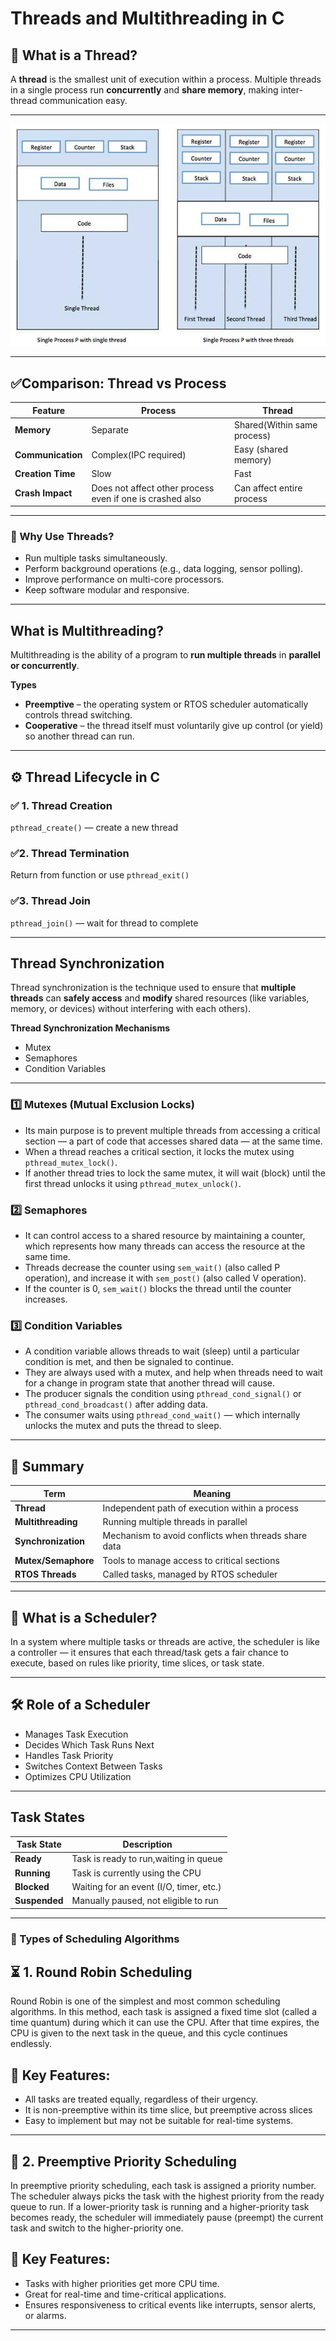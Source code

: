 # Threads and Multithreading in C

## 🚀 What is a Thread?
A **thread** is the smallest unit of execution within a process.
Multiple threads in a single process run **concurrently** and **share memory**, making inter-thread communication easy.

---
![thread processes](thread_processes.jpg)

---

## ✅Comparison: Thread vs Process

| Feature                | **Process**                                               | **Thread**                 |
|------------------------|-----------------------------------------------------------|----------------------------|
| **Memory**             | Separate                                                  | Shared(Within same process)|
| **Communication**      | Complex(IPC required)                                     | Easy (shared memory)       |
| **Creation Time**      | Slow                                                      | Fast                       |
| **Crash Impact**       | Does not affect other process even if one is crashed also |  Can affect entire process |

---

### 🎯 Why Use Threads? 
- Run multiple tasks simultaneously.  
- Perform background operations (e.g., data logging, sensor polling). 
- Improve performance on multi-core processors. 
- Keep software modular and responsive.

---

## What is Multithreading?
Multithreading is the ability of a program to **run multiple threads** in **parallel or concurrently**.

**Types**  
- **Preemptive** – the operating system or RTOS scheduler automatically controls thread switching.  
- **Cooperative** – the thread itself must voluntarily give up control (or yield) so another thread can run. 
---

## ⚙️ Thread Lifecycle in C

### ✅ 1. Thread Creation
   `pthread_create()` — create a new thread
### ✅2. Thread Termination
   Return from function or use `pthread_exit()`
### ✅3. Thread Join
   `pthread_join()` — wait for thread to complete
   
---

## Thread Synchronization
Thread synchronization is the technique used to ensure that **multiple threads** can **safely access** and **modify** shared resources (like variables, memory, or devices) without interfering with each others).

**Thread Synchronization Mechanisms**  
- Mutex
- Semaphores
- Condition Variables
---

### 1️⃣ Mutexes (Mutual Exclusion Locks)
-  Its main purpose is to prevent multiple threads from accessing a critical section — a part of code that accesses shared data — at the same time.
-  When a thread reaches a critical section, it locks the mutex using `pthread_mutex_lock()`.
-  If another thread tries to lock the same mutex, it will wait (block) until the first thread unlocks it using `pthread_mutex_unlock()`.

### 2️⃣ Semaphores
- It can control access to a shared resource by maintaining a counter, which represents how many threads can access the resource at the same time.
- Threads decrease the counter using `sem_wait()` (also called P operation), and increase it with `sem_post()` (also called V operation).
- If the counter is 0, `sem_wait()` blocks the thread until the counter increases.

### 3️⃣ Condition Variables
- A condition variable allows threads to wait (sleep) until a particular condition is met, and then be signaled to continue.
- They are always used with a mutex, and help when threads need to wait for a change in program state that another thread will cause.
- The producer signals the condition using `pthread_cond_signal()` or `pthread_cond_broadcast()` after adding data.
- The consumer waits using `pthread_cond_wait()` — which internally unlocks the mutex and puts the thread to sleep.
---

## 📌 Summary 

| **Term**          | **Meaning**                                             |
|-------------------|---------------------------------------------------------|
| **Thread**         | Independent path of execution within a process         |
| **Multithreading** | Running multiple threads in parallel                   |
| **Synchronization**| Mechanism to avoid conflicts when threads share data   |
| **Mutex/Semaphore**| Tools to manage access to critical sections            |
| **RTOS Threads**   | Called tasks, managed by RTOS scheduler                |

---

## 🧠 What is a Scheduler?
In a system where multiple tasks or threads are active, the scheduler is like a controller — it ensures that each thread/task gets a fair chance to execute, based on rules like priority, time slices, or task state.

---
## 🛠️ Role of a Scheduler
- Manages Task Execution
- Decides Which Task Runs Next
- Handles Task Priority
- Switches Context Between Tasks
- Optimizes CPU Utilization
---
## Task States

| **Task State**     | **Description**                                        |
|--------------------|--------------------------------------------------------|
| **Ready**          | Task is ready to run,waiting in queue                  |
| **Running**        | Task is currently using the CPU                        |
| **Blocked**        | Waiting for an event (I/O, timer, etc.)                |
| **Suspended**      | Manually paused, not eligible to run                   |

---
### 🧩 Types of Scheduling Algorithms
## ⏳ 1. Round Robin Scheduling

Round Robin is one of the simplest and most common scheduling algorithms. In this method, each task is assigned a fixed time slot (called a time quantum) during which it can use the CPU. After that time expires, the CPU is given to the next task in the queue, and this cycle continues endlessly.
## 🧠 Key Features:
- All tasks are treated equally, regardless of their urgency.
- It is non-preemptive within its time slice, but preemptive across slices
- Easy to implement but may not be suitable for real-time systems.

---
## 🛑 2. Preemptive Priority Scheduling

In preemptive priority scheduling, each task is assigned a priority number. The scheduler always picks the task with the highest priority from the ready queue to run. If a lower-priority task is running and a higher-priority task becomes ready, the scheduler will immediately pause (preempt) the current task and switch to the higher-priority one.
## 🧠 Key Features:
- Tasks with higher priorities get more CPU time.
- Great for real-time and time-critical applications.
- Ensures responsiveness to critical events like interrupts, sensor alerts, or alarms.

---











